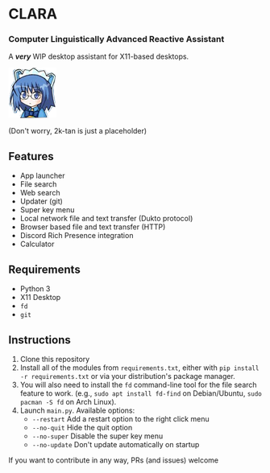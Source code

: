 # CLARA
### Computer Linguistically Advanced Reactive Assistant

A ***very*** WIP desktop assistant for X11-based desktops.

![CLARA](/assets/2ktan.png)

(Don't worry, 2k-tan is just a placeholder)

## Features
- App launcher
- File search
- Web search
- Updater (git)
- Super key menu
- Local network file and text transfer (Dukto protocol)
- Browser based file and text transfer (HTTP)
- Discord Rich Presence integration
- Calculator

## Requirements
- Python 3
- X11 Desktop
- `fd`
- `git`

## Instructions
1. Clone this repository
2. Install all of the modules from `requirements.txt`, either with `pip install -r requirements.txt` or via your distribution's package manager.
3. You will also need to install the `fd` command-line tool for the file search feature to work. (e.g., `sudo apt install fd-find` on Debian/Ubuntu, `sudo pacman -S fd` on Arch Linux).
4. Launch `main.py`. Available options:
     - `--restart` Add a restart option to the right click menu
     - `--no-quit` Hide the quit option
     - `--no-super` Disable the super key menu
     - `--no-update` Don't update automatically on startup

If you want to contribute in any way, PRs (and issues) welcome